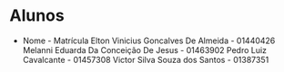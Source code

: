 # Alunos

* Nome - Matrícula
Elton Vinicius Goncalves De Almeida - 01440426
Melanni Eduarda Da Conceição De Jesus - 01463902
Pedro Luiz Cavalcante - 01457308
Victor Silva Souza dos Santos - 01387351
